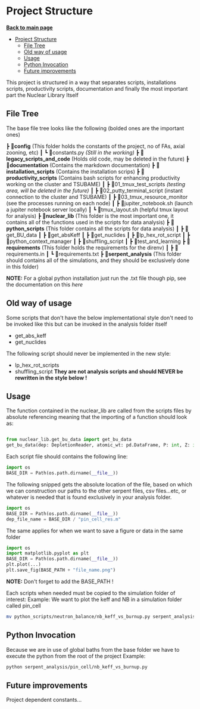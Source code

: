 # Project Structure

**[Back to main page](https://github.com/ObaraOrg/obara_lab)**

<!-- TOC -->

- [Project Structure](#project-structure)
    - [File Tree](#file-tree)
    - [Old way of usage](#old-way-of-usage)
    - [Usage](#usage)
    - [Python Invocation](#python-invocation)
    - [Future improvements](#future-improvements)

<!-- /TOC -->

This project is structured in a way that separates scripts, installations scripts, productivity scripts, documentation and finally the most important part the Nuclear Library Itself
## File Tree

The base file tree looks like the following (bolded ones are the important ones)

┣ 📂**config** (This folder holds the constants of the project, no of FAs, axial zooning, etc)
┃ ┗ 📜constants.py *(Still in the working)*
┣ 📂**legacy_scripts_and_code** (Holds old code, may be deleted in the future)
┣ 📂**documentation** (Contains the markdown documentation)
┣ 📂**installation_scripts** (Contains the installation scrips)
┣ 📂**productivity_scripts** (Contains bash scripts for enhancing productivity working on the cluster and TSUBAME)
┃ ┣ 📂01_tmux_test_scripts *(testing area, will be deleted in the future)*
┃ ┣ 📂02_putty_terminal_script (instant connection to the cluster and TSUBAME)
┃ ┣ 📂03_tmux_resource_monitor (see the processes running on each node)
┃ ┣ 📜jupiter_notebook.sh (launch a jupiter notebook server locally)
┃ ┗ 📜tmux_layout.sh (helpful tmux layout for analysis)
┣ 📂**nuclear_lib** (This folder is the most important one, it contains all of the functions used in the scripts for data analysis)
┣ 📂**python_scripts** (This folder contains all the scripts for data analysis)
┃ ┣ 📂get_BU_data
┃ ┣ 📂get_absKeff
┃ ┣ 📂get_nuclides
┃ ┣ 📂lp_hex_rot_script
┃ ┣ 📂python_context_manager
┃ ┣ 📂shuffling_script
┃ ┣ 📂test_and_learning
┣ **📂requirements** (This folder holds the requirements for the direnv)
┃ ┣ 📜requirements.in
┃ ┗ 📜requirements.txt
┣ 📂**serpent_analysis** (This folder should contains all of the simulations, and they should be exclusively done in this folder)

**NOTE:** For a global python installation just run the .txt file though pip, see the documentation on this *here*

## Old way of usage 
Some scripts that don't have the below implementational style don't need to be invoked like this but can be invoked in the analysis folder itself
- get_abs_keff
- get_nuclides

The following script should never be implemented in the new style:
- lp_hex_rot_scripts
- shuffling_script
**They are not analysis scripts and should NEVER be rewritten in the style below !**

## Usage

The function contained in the nuclear_lib are called from the scripts files by absolute referencing meaning that the importing of a function should look as:

```python 

from nuclear_lib.get_bu_data import get_bu_data
get_bu_data(dep: DepletionReader, atomic_wt: pd.DataFrame, P: int, Z: int)
```

Each script file should contains the following line:

```python 
import os
BASE_DIR = Path(os.path.dirname(__file__))
```
The following snipped gets the absolute location of the file, based on which we can construction our paths to the other serpent files, csv files...etc, or whatever is needed that is found exclusively in your analysis folder.

```python 
import os
BASE_DIR = Path(os.path.dirname(__file__))
dep_file_name = BASE_DIR / "pin_cell_res.m"
```
The same applies for when we want to save a figure or data in the same folder

```python 
import os
import matplotlib.pyplot as plt
BASE_DIR = Path(os.path.dirname(__file__))
plt.plot(...)
plt.save_fig(BASE_PATH + "file_name.png")
```
**NOTE:** Don't forget to add the BASE_PATH !

Each scripts when needed must be copied to the simulation folder of interest:
Example: We want to plot the keff and NB in a simulation folder called pin_cell
```sh
mv python_scripts/neutron_balance/nb_keff_vs_burnup.py serpent_analysis/pin_cell/
```
## Python Invocation
Because we are in use of global baths from the base folder we have to execute the python from the root of the project 
Example:

```sh
python serpent_analysis/pin_cell/nb_keff_vs_burnup.py
```
## Future improvements
Project dependent constants...